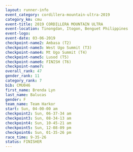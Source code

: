 ```yaml
---
layout: runner-info 
event_category: cordillera-mountain-ultra-2019 
category_km: cmu 
event-title: 2019 CORDILLERA MOUNTAIN ULTRA 
event-location: Tinongdan, Itogon, Benguet Philippines 
event-logo: 
event-date: 03-06-2019 
checkpoint-name2: Ambasa (T2) 
checkpoint-name3: West Ugo Summit (T3) 
checkpoint-name4: Mt Ugo Summit (T4) 
checkpoint-name5: Lusod (T5) 
checkpoint-name6: FINISH (T6) 
checkpoint-name7: 
overall_rank: 47
gender_rank: 11
category_rank: 7
bib: CMU046
first_name: Brenda Lyn
last_name: Balucas
gender: F
team_name: Team Harkor
start: Sun, 04-00-00 am
checkpoint2: Sun, 06-37-34 am
checkpoint3: Sun, 08-34-13 am
checkpoint4: Sun, 10-45-21 am
checkpoint5: Sun, 12-08-09 pm
checkpoint6: Sun, 01-35-26 pm
race_time: 9-35-26
status: FINISHER
---
```

